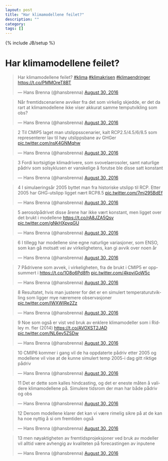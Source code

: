 ```yaml
---
layout: post
title: "Har klimamodellene feilet?"
description: ""
category: 
tags: []
---
```

{% include JB/setup %}

# Har klimamodellene feilet?

<blockquote class="twitter-tweet" data-lang="en"><p lang="no" dir="ltr">Har klimamodellene feilet? <a href="https://twitter.com/hashtag/klima?src=hash">#klima</a> <a href="https://twitter.com/hashtag/klimakrisen?src=hash">#klimakrisen</a> <a href="https://twitter.com/hashtag/klimaendringer?src=hash">#klimaendringer</a> <a href="https://t.co/PMMOreT8BT">https://t.co/PMMOreT8BT</a></p>&mdash; Hans Brenna (@hansbrenna) <a href="https://twitter.com/hansbrenna/status/770558771521290240">August 30, 2016</a></blockquote>
<script async src="//platform.twitter.com/widgets.js" charset="utf-8"></script>

<blockquote class="twitter-tweet" data-lang="en"><p lang="no" dir="ltr">Når fremtidscenariene avviker fra det som virkelig skjedde, er det da rart at klimamodellene ikke viser akkurat samme temputvikling som obs?</p>&mdash; Hans Brenna (@hansbrenna) <a href="https://twitter.com/hansbrenna/status/770513521205473280">August 30, 2016</a></blockquote>
<script async src="//platform.twitter.com/widgets.js" charset="utf-8"></script>

<blockquote class="twitter-tweet" data-conversation="none" data-lang="en"><p lang="no" dir="ltr">2 Til CMIP5 laget man utslippsscenarier, kalt RCP2.5/4.5/6/8.5 som representerer lav til høy utslippsbane av GHGer <a href="https://t.co/nsK4GNMqhw">pic.twitter.com/nsK4GNMqhw</a></p>&mdash; Hans Brenna (@hansbrenna) <a href="https://twitter.com/hansbrenna/status/770523449831849984">August 30, 2016</a></blockquote>
<script async src="//platform.twitter.com/widgets.js" charset="utf-8"></script>

<blockquote class="twitter-tweet" data-conversation="none" data-lang="en"><p lang="no" dir="ltr">3 Fordi kortsigtige klimadrivere, som svovelaerosoler, samt naturlige pådriv som solsyklusen er vanskelige å forutse ble disse satt konstant</p>&mdash; Hans Brenna (@hansbrenna) <a href="https://twitter.com/hansbrenna/status/770523918172119040">August 30, 2016</a></blockquote>
<script async src="//platform.twitter.com/widgets.js" charset="utf-8"></script>

<blockquote class="twitter-tweet" data-conversation="none" data-lang="en"><p lang="da" dir="ltr">4 I simulaeringsår 2005 byttet man fra historiske utslipp til RCP. Etter 2005 har GHG-utslipp ligget nært RCP8.5 <a href="https://t.co/7mj295BdEf">pic.twitter.com/7mj295BdEf</a></p>&mdash; Hans Brenna (@hansbrenna) <a href="https://twitter.com/hansbrenna/status/770524650661183488">August 30, 2016</a></blockquote>
<script async src="//platform.twitter.com/widgets.js" charset="utf-8"></script>

<blockquote class="twitter-tweet" data-conversation="none" data-lang="en"><p lang="no" dir="ltr">5 aerosolpådrivet disse årene har ikke vært konstant, men ligget over det brukt i modellene <a href="https://t.co/rA8JZA5Qsv">https://t.co/rA8JZA5Qsv</a> <a href="https://t.co/gNkHXpyqGU">pic.twitter.com/gNkHXpyqGU</a></p>&mdash; Hans Brenna (@hansbrenna) <a href="https://twitter.com/hansbrenna/status/770528051939737600">August 30, 2016</a></blockquote>
<script async src="//platform.twitter.com/widgets.js" charset="utf-8"></script>

<blockquote class="twitter-tweet" data-conversation="none" data-lang="en"><p lang="no" dir="ltr">6 I tillegg har modellene sine egne naturlige variasjoner, som ENSO, som kan gå motsatt vei av virkelighetens, kan gi avvik over noen år</p>&mdash; Hans Brenna (@hansbrenna) <a href="https://twitter.com/hansbrenna/status/770528897062539264">August 30, 2016</a></blockquote>
<script async src="//platform.twitter.com/widgets.js" charset="utf-8"></script>

<blockquote class="twitter-tweet" data-conversation="none" data-cards="hidden" data-lang="en"><p lang="no" dir="ltr">7 Pådrivene som avvek, i virkeligheten, fra de brukt i CMIP5 er oppsummert i <a href="https://t.co/1O8o6Pd8fh">https://t.co/1O8o6Pd8fh</a> <a href="https://t.co/4kpviGoW5c">pic.twitter.com/4kpviGoW5c</a></p>&mdash; Hans Brenna (@hansbrenna) <a href="https://twitter.com/hansbrenna/status/770529606004858880">August 30, 2016</a></blockquote>
<script async src="//platform.twitter.com/widgets.js" charset="utf-8"></script>

<blockquote class="twitter-tweet" data-conversation="none" data-lang="en"><p lang="no" dir="ltr">8 Resultatet, hvis man justerer for det er en simulert temperaturutvikling som ligger mye næremere observasjoner <a href="https://t.co/lWXWIRe2Zz">pic.twitter.com/lWXWIRe2Zz</a></p>&mdash; Hans Brenna (@hansbrenna) <a href="https://twitter.com/hansbrenna/status/770530056544346112">August 30, 2016</a></blockquote>
<script async src="//platform.twitter.com/widgets.js" charset="utf-8"></script>

<blockquote class="twitter-tweet" data-conversation="none" data-lang="en"><p lang="no" dir="ltr">9 Noe som også er vist ved bruk av enklere klimamodeller som i Ridley m. fler (2014) <a href="https://t.co/AVOXST2JAD">https://t.co/AVOXST2JAD</a> <a href="https://t.co/NL6ev5ZSDw">pic.twitter.com/NL6ev5ZSDw</a></p>&mdash; Hans Brenna (@hansbrenna) <a href="https://twitter.com/hansbrenna/status/770530577112043520">August 30, 2016</a></blockquote>
<script async src="//platform.twitter.com/widgets.js" charset="utf-8"></script>

<blockquote class="twitter-tweet" data-conversation="none" data-lang="en"><p lang="no" dir="ltr">10 CMIP6 kommer i gang vil de ha oppdaterte pådriv etter 2005 og modellene vil vise at de kunne simulert temp 2005-i dag gitt riktige pådriv</p>&mdash; Hans Brenna (@hansbrenna) <a href="https://twitter.com/hansbrenna/status/770531098287804416">August 30, 2016</a></blockquote>
<script async src="//platform.twitter.com/widgets.js" charset="utf-8"></script>

<blockquote class="twitter-tweet" data-conversation="none" data-lang="en"><p lang="da" dir="ltr">11 Det er dette som kalles hindcasting, og det er eneste måten å validere klimamodellene på. Simulere tidsrom der man har både pådriv og obs</p>&mdash; Hans Brenna (@hansbrenna) <a href="https://twitter.com/hansbrenna/status/770531358502424577">August 30, 2016</a></blockquote>
<script async src="//platform.twitter.com/widgets.js" charset="utf-8"></script>

<blockquote class="twitter-tweet" data-conversation="none" data-lang="en"><p lang="no" dir="ltr">12 Dersom modellene klarer det kan vi være rimelig sikre på at de kan ha noe nyttig å si om fremtiden også</p>&mdash; Hans Brenna (@hansbrenna) <a href="https://twitter.com/hansbrenna/status/770532102966276096">August 30, 2016</a></blockquote>
<script async src="//platform.twitter.com/widgets.js" charset="utf-8"></script>

<blockquote class="twitter-tweet" data-conversation="none" data-lang="en"><p lang="no" dir="ltr">13 men nøyaktigheten av fremtidsprojeksjoner ved bruk av modeller vil alltid være avhengig av kvaliteten på forecastingen av inputene</p>&mdash; Hans Brenna (@hansbrenna) <a href="https://twitter.com/hansbrenna/status/770532349746360320">August 30, 2016</a></blockquote>
<script async src="//platform.twitter.com/widgets.js" charset="utf-8"></script>